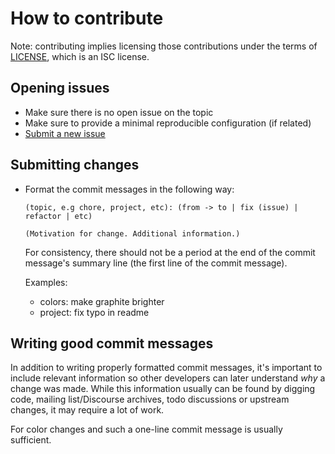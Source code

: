 # How to contribute

Note: contributing implies licensing those contributions
under the terms of [LICENSE](LICENSE.md), which is an ISC license.

## Opening issues

* Make sure there is no open issue on the topic
* Make sure to provide a minimal reproducible configuration (if related)
* [Submit a new issue](https://github.com/boppyt/avalanche/issues/new)

## Submitting changes

* Format the commit messages in the following way:

  ```
  (topic, e.g chore, project, etc): (from -> to | fix (issue) | refactor | etc)

  (Motivation for change. Additional information.)
  ```

  For consistency, there should not be a period at the end of the commit message's summary line (the first line of the commit message).

  Examples:

  * colors: make graphite brighter
  * project: fix typo in readme

## Writing good commit messages

In addition to writing properly formatted commit messages,
it's important to include relevant information so other developers can later understand *why* a change was made.
While this information usually can be found by digging code, mailing list/Discourse archives, todo discussions or upstream changes,
it may require a lot of work.

For color changes and such a one-line commit message is usually sufficient.
